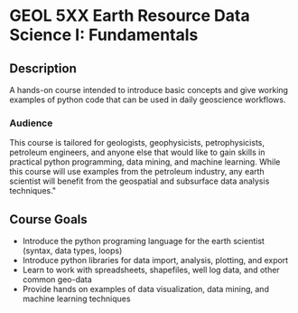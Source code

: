 # GEOL 5XX Earth Resource Data Science I: Fundamentals

## Description
A hands-on course intended to introduce basic concepts and give working examples of python code that can be used in daily geoscience workflows. 

### Audience
This course is tailored for geologists, geophysicists, petrophysicists, petroleum engineers, and anyone else that would like to gain skills in practical python programming, data mining, and machine learning. While this course will use examples from the petroleum industry, any earth scientist will benefit from the geospatial and subsurface data analysis techniques."	

## Course Goals
- Introduce the python programing language for the earth scientist (syntax, data types, loops)
- Introduce python libraries for data import, analysis, plotting, and export 
- Learn to work with spreadsheets, shapefiles, well log data, and other common geo-data
- Provide hands on examples of data visualization, data mining, and machine learning techniques
